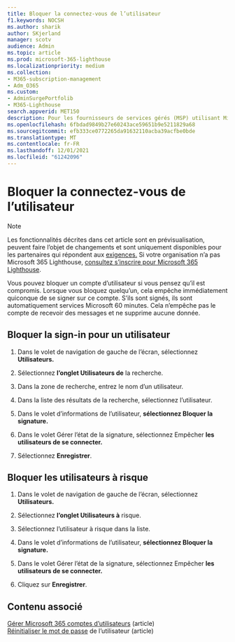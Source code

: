```yaml
---
title: Bloquer la connectez-vous de l’utilisateur
f1.keywords: NOCSH
ms.author: sharik
author: SKjerland
manager: scotv
audience: Admin
ms.topic: article
ms.prod: microsoft-365-lighthouse
ms.localizationpriority: medium
ms.collection:
- M365-subscription-management
- Adm_O365
ms.custom:
- AdminSurgePortfolib
- M365-Lighthouse
search.appverid: MET150
description: Pour les fournisseurs de services gérés (MSP) utilisant Microsoft 365 Lighthouse, découvrez comment bloquer la signature utilisateur.
ms.openlocfilehash: 6fbdad9849b27e60243ace59651b9e5211829a68
ms.sourcegitcommit: efb333ce0772265da91632110acba39acfbe0bde
ms.translationtype: MT
ms.contentlocale: fr-FR
ms.lasthandoff: 12/01/2021
ms.locfileid: "61242096"
---
```

# <a name="block-user-sign-in"></a>Bloquer la connectez-vous de l’utilisateur

> [!NOTE]
> Les fonctionnalités décrites dans cet article sont en prévisualisation, peuvent faire l’objet de changements et sont uniquement disponibles pour les partenaires qui répondent aux [exigences.](m365-lighthouse-requirements.md) Si votre organisation n’a pas Microsoft 365 Lighthouse, [consultez s’inscrire pour Microsoft 365 Lighthouse](m365-lighthouse-sign-up.md).

Vous pouvez bloquer un compte d’utilisateur si vous pensez qu’il est compromis. Lorsque vous bloquez quelqu’un, cela empêche immédiatement quiconque de se signer sur ce compte. S’ils sont signés, ils sont automatiquement services Microsoft 60 minutes. Cela n’empêche pas le compte de recevoir des messages et ne supprime aucune donnée.

## <a name="block-sign-in-for-a-user"></a>Bloquer la sign-in pour un utilisateur

1. Dans le volet de navigation de gauche de l’écran, sélectionnez **Utilisateurs.**

2. Sélectionnez **l’onglet Utilisateurs de** la recherche.

3. Dans la zone de recherche, entrez le nom d’un utilisateur.

4. Dans la liste des résultats de la recherche, sélectionnez l’utilisateur.

5. Dans le volet d’informations de l’utilisateur, **sélectionnez Bloquer la signature.**

6. Dans le volet Gérer l’état de la signature, sélectionnez Empêcher **les utilisateurs de se connecter.**

7. Sélectionnez **Enregistrer**.

## <a name="block-risky-users"></a>Bloquer les utilisateurs à risque

1. Dans le volet de navigation de gauche de l’écran, sélectionnez **Utilisateurs.**

2. Sélectionnez **l’onglet Utilisateurs à** risque.

3. Sélectionnez l’utilisateur à risque dans la liste.

4. Dans le volet d’informations de l’utilisateur, **sélectionnez Bloquer la signature.**

5. Dans le volet Gérer l’état de la signature, sélectionnez Empêcher **les utilisateurs de se connecter.**

6. Cliquez sur **Enregistrer**.

## <a name="related-content"></a>Contenu associé

[Gérer Microsoft 365 comptes d’utilisateurs](../enterprise/manage-microsoft-365-accounts.md) (article)\
[Réinitialiser le mot de passe](m365-lighthouse-reset-user-password.md) de l’utilisateur (article)
